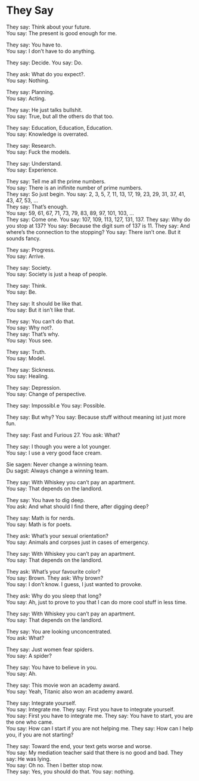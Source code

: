 They Say
========

They say: Think about your future.  
You say: The present is good enough for me.

They say: You have to.  
You say: I don’t have to do anything.

They say: Decide. You say: Do.

They ask: What do you expect?.  
You say: Nothing.

They say: Planning.  
You say: Acting.

They say: He just talks bullshit.  
You say: True, but all the others do that too.

They say: Education, Education, Education.  
You say: Knowledge is overrated.

They say: Research.  
You say: Fuck the models.

They say: Understand.  
You say: Experience.

They say: Tell me all the prime numbers.  
You say: There is an inifinite number of prime numbers.  
They say: So just begin. You say: 2, 3, 5, 7, 11, 13, 17, 19, 23, 29,
31, 37, 41, 43, 47, 53, …  
They say: That’s enough.  
You say: 59, 61, 67, 71, 73, 79, 83, 89, 97, 101, 103, …  
They say: Come one. You say: 107, 109, 113, 127, 131, 137. They say: Why
do you stop at 137? You say: Because the digit sum of 137 is 11. They
say: And where’s the connection to the stopping? You say: There isn’t
one. But it sounds fancy.

They say: Progress.  
You say: Arrive.

They say: Society.  
You say: Society is just a heap of people.

They say: Think.  
You say: Be.

They say: It should be like that.  
You say: But it isn’t like that.

They say: You can’t do that.  
You say: Why not?.  
They say: That’s why.  
You say: Yous see.

They say: Truth.  
You say: Model.

They say: Sickness.  
You say: Healing.

They say: Depression.  
You say: Change of perspective.

They say: Impossibl.e You say: Possible.

They say: But why? You say: Because stuff without meaning ist just more
fun.

They say: Fast and Furious 27. You ask: What?

They say: I though you were a lot younger.  
You say: I use a very good face cream.

Sie sagen: Never change a winning team.  
Du sagst: Always change a winning team.

They say: With Whiskey you can’t pay an apartment.  
You say: That depends on the landlord.

They say: You have to dig deep.  
You ask: And what should I find there, after digging deep?

They say: Math is for nerds.  
You say: Math is for poets.

They ask: What’s your sexual orientation?  
You say: Animals and corpses just in cases of emergency.

They say: With Whiskey you can’t pay an apartment.  
You say: That depends on the landlord.

They ask: What’s your favourite color?  
You say: Brown. They ask: Why brown?  
You say: I don’t know. I guess, I just wanted to provoke.

They ask: Why do you sleep that long?  
You say: Ah, just to prove to you that I can do more cool stuff in less
time.

They say: With Whiskey you can’t pay an apartment.  
You say: That depends on the landlord.

They say: You are looking unconcentrated.  
You ask: What?

They say: Just women fear spiders.  
You say: A spider?

They say: You have to believe in you.  
You say: Ah.

They say: This movie won an academy award.  
You say: Yeah, Titanic also won an academy award.

They say: Integrate yourself.  
You say: Integrate me. They say: First you have to integrate yourself.  
You say: First you have to integrate me. They say: You have to start,
you are the one who came.  
You say: How can I start if you are not helping me. They say: How can I
help you, if you are not starting?

They say: Toward the end, your text gets worse and worse.  
You say: My mediation teacher said that there is no good and bad. They
say: He was lying.  
You say: Oh no. Then I better stop now.  
They say: Yes, you should do that. You say: nothing.
